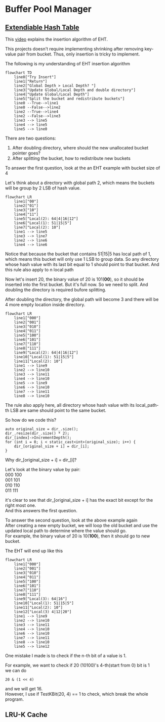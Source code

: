 # Buffer Pool Manager

## [Extendiable Hash Table](https://en.wikipedia.org/wiki/Extendible_hashing)
This [video](https://www.youtube.com/watch?v=r4GkXtH1la8) explains the insertion algorithm of EHT.

This projects doesn't require implementing shrinking after removing key-value pair from bucket. Thus, only insertion is tricky to implement.

The following is my understanding of EHT insertion algorithm

```mermaid
flowchart TD
    line0["Try Insert"]
    line1["Return"]
    line2["Global Depth > Local Depth? "]
    line3["Update Global/Local Depth and double directory"]
    line4["Update Global/Local Depth"]
    line5["Split the bucket and redistribute buckets"]
    line0 --True-->line1
    line0 --False-->line2
    line2 --True-->line4
    line2 --False-->line3
    line3 --> line5
    line4 --> line5
    line5 --> line0
```
There are two questions:
1. After doubling directory, where should the new unallocated bucket pointer goes?
2. After splitting the bucket, how to redistribute new buckets

To answer the first question, look at the an EHT example with bucket size of 4

Let's think about a directory with global path 2, which means the buckets will be group by 2 LSB of hash value. </br>
```mermaid
flowchart LR
    line1["00"]
    line2["01"]
    line3["10"]
    line4["11"]
    line5["Local(2): 64|4|16|12"]
    line6["Local(1): 51|15|5"]
    line7["Local(2): 10"]
    line1 --> line5
    line3 --> line7
    line2 --> line6
    line4 --> line6
```

Notice that because the bucket that contains 51|15|5 has local path of 1, which means this bucket will only use 1 LSB to group data. So any directory whose hash value with its last bit equal to 1 should point to that bucket. And this rule also apply to n local path 

Now let's insert 20, the binary value of 20 is 101(**00**), so it should be inserted into the first bucket. But it's full now. So we need to split. And doubling the directory is required bufore splitting.


After doubling the directory, the global path will become 3 and there will be 4 more empty location inside directory.

```mermaid
flowchart LR
    line1["000"]
    line2["001"]
    line3["010"]
    line4["011"]
    line5["100"]
    line6["101"]
    line7["110"]
    line8["111"]
    line9["Local(2): 64|4|16|12"]
    line10["Local(1): 51|15|5"]
    line11["Local(2): 10"]
    line1 --> line9
    line2 --> line10
    line3 --> line11
    line4 --> line10
    line5 --> line9
    line6 --> line10
    line7 --> line11
    line8 --> line10
```

The rule also apply here, all directory whose hash value with its local_path-th LSB are same should point to the same bucket. 

So how do we code this?
```
auto original_size = dir_.size();
dir_.resize(dir_.size() * 2);
dir_[index]->IncrementDepth();
for (int i = 0; i < static_cast<int>(original_size); i++) {
    dir_[original_size + i] = dir_[i];
}
```
Why dir_[original_size + i] = dir_[i]?

Let's look at the binary value by pair: </br>
000 100 </br>
001 101 </br>
010 110 </br>
011 111 </br>

it's clear to see that dir_[original_size + i] has the exact bit except for the right most one. </br>
And this answers the first question.</br>

To answer the second question, look at the above example again </br>
After creating a new empty bucket, we will loop the old bucket and use the updated local path to determine where the value should go. </br>
For example, the binary value of 20 is 10(**100**), then it should go to new bucket. 

The EHT will end up like this
```mermaid
flowchart LR
    line1["000"]
    line2["001"]
    line3["010"]
    line4["011"]
    line5["100"]
    line6["101"]
    line7["110"]
    line8["111"]
    line9["Local(3): 64|16"]
    line10["Local(1): 51|15|5"]
    line11["Local(2): 10"]
    line12["Local(3) 4|12|20"]
    line1 --> line9
    line2 --> line10
    line3 --> line11
    line4 --> line10
    line6 --> line10
    line7 --> line11
    line8 --> line10
    line5 --> line12
```

One mistake I made is to check if the n-th bit of a value is 1.

For example, we want to check if 20 (10100)'s 4-th(start from 0) bit is 1 </br>
we can do
```
20 & (1 << 4) 
```
and we will get 16. </br>
However, I use if TestKBit(20, 4) == 1 to check, which break the whole program.

## LRU-K Cache
